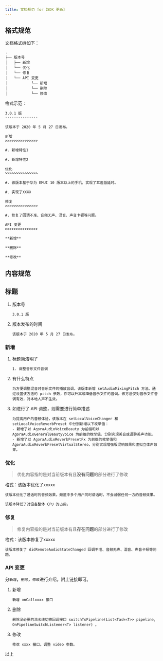 ```yaml
---
title: 文档规范 for【SDK 更新】
---
```


## 格式规范

文档格式树如下：

```
.
├── 版本号
│   ├── 新增
│   └── 优化
│   └── 修复
│   └── API 变更
│   		└── 新增
│   		└── 删除
│   		└── 修改
```

格式示范：

```
3.0.1 版
---------------

该版本于 2020 年 5 月 27 日发布。

新增
>>>>>>>>>>>>>>>

#. 新增特性1

#. 新增特性2

优化
>>>>>>>>>>>>>>>

#. 该版本基于华为 EMUI 10 版本以上的手机，实现了耳返低延时。

#. 实现了XXXX

修复
>>>>>>>>>>>>>>>

#. 修复了回调不准、音频无声、混音、声音卡顿等问题。

API 变更
>>>>>>>>>>>>>>>

**新增**

**删除**

**修改**
```

## 内容规范

## 标题

1. 版本号

   ```
   3.0.1 版
   ```

2. 版本发布的时间

   ```
   该版本于 2020 年 5 月 27 日发布。
   ```

### 新增

1. 标题简洁明了

   ```
   1. 调整音乐文件音调
   ```

2. 有什么特点

   ```
   为方便调整混音时音乐文件的播放音调，该版本新增 setAudioMixingPitch 方法。通过设置该方法的 pitch 参数，你可以升高或降低音乐文件的音调。该方法仅对音乐文件音调有效，对本地人声不生效。
   ```

3. 如进行了 API 调整，则需要进行简单描述

   ```
   为提高用户的音频体验，该版本在 setLocalVoiceChanger 和 setLocalVoiceReverbPreset 中分别新增以下枚举值：
   - 新增了以 AgoraAudioVoiceBeauty 为前缀和以 AgoraAudioGeneralBeautyVoice 为前缀的枚举值，分别实现美音或语聊美声功能。
   - 新增了以 AgoraAudioReverbPresetFx 为前缀的枚举值和 AgoraAudioReverbPresetVirtualStereo，分别实现增强版混响效果和虚拟立体声效果。
   ```

### 优化

> 优化内容指的是对当前版本有且**没有问题**的部分进行了修改

格式：该版本优化了xxxxx

```
该版本优化了通话时的音频效果。频道中多个用户同时讲话时，不会减弱任何一方的音频效果。
```

```
该版本降低了对设备整体 CPU 的占用。
```

### 修复

> 修复内容指的是对当前版本有且**存在问题**的部分进行了修改

格式：该版本修复了xxxxx

```
该版本修复了 didRemoteAudioStateChanged 回调不准、音频无声、混音、声音卡顿等问题。
```

### API 变更

分`新增`，`删除`，`修改`进行介绍。附上链接即可。

1. 新增

   ```
   新增 onCallxxxx 接口
   ```

2. 删除

   ```
   删除没必要的流水线切换回调接口 switchToPipeline(List<Task<T>> pipeline, OnPipelineSwitchListener<T> listener) 。
   ```

3. 修改

   ```
   修改 xxxx 接口，调整 video 参数。
   ```

   

以上